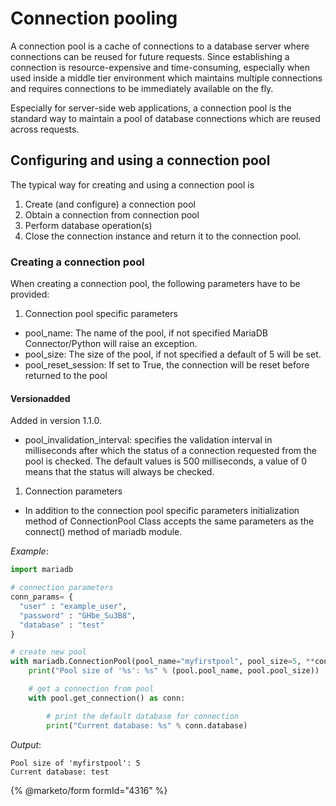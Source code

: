 # Connection pooling

A connection pool is a cache of connections to a database server where connections can be reused for future requests.
Since establishing a connection is resource-expensive and time-consuming, especially when used inside a middle tier
environment which maintains multiple connections and requires connections to be immediately available on the fly.

Especially for server-side web applications, a connection pool is the standard way to maintain a pool of database connections
which are reused across requests.

## Configuring and using a connection pool

The typical way for creating and using a connection pool is

1. Create (and configure) a connection pool
2. Obtain a connection from connection pool
3. Perform database operation(s)
4. Close the connection instance and return it to the connection pool.

### Creating a connection pool

When creating a connection pool, the following parameters have to be provided:

1. Connection pool specific parameters

- pool_name: The name of the pool, if not specified MariaDB Connector/Python will raise an exception.
- pool_size: The size of the pool, if not specified a default of 5 will be set.
- pool_reset_session: If set to True, the connection will be reset before returned to the pool

#### Versionadded
Added in version 1.1.0.

- pool_invalidation_interval: specifies the validation interval in milliseconds after which the status of a connection requested from the pool is checked. The default values is 500 milliseconds, a value of 0 means that the status will always be checked.

1. Connection parameters

- In addition to the connection pool specific parameters initialization method of ConnectionPool Class accepts the same parameters as the connect() method of mariadb module.

*Example*:

```python
import mariadb

# connection parameters
conn_params= {
  "user" : "example_user",
  "password" : "GHbe_Su3B8",
  "database" : "test"
}

# create new pool
with mariadb.ConnectionPool(pool_name="myfirstpool", pool_size=5, **conn_params) as pool:
    print("Pool size of '%s': %s" % (pool.pool_name, pool.pool_size))

    # get a connection from pool
    with pool.get_connection() as conn:

        # print the default database for connection
        print("Current database: %s" % conn.database)
```

*Output*:

```none
Pool size of 'myfirstpool': 5
Current database: test
```

{% @marketo/form formId="4316" %}
